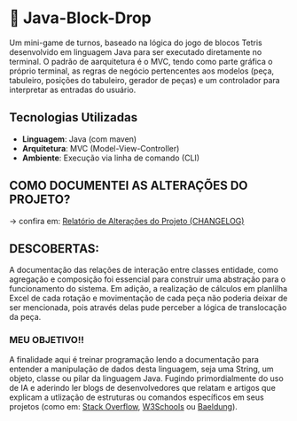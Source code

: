 # 🧱 Java-Block-Drop

Um mini-game de turnos, baseado na lógica do jogo de blocos Tetris desenvolvido em linguagem Java para ser executado diretamente no terminal.
O padrão de aarquitetura é o MVC, tendo como parte gráfica o próprio terminal, as regras de negócio pertencentes aos modelos (peça, tabuleiro, posições do tabuleiro, gerador de peças) e um controlador para interpretar as entradas do usuário.

## Tecnologias Utilizadas

- **Linguagem**: Java (com maven)
- **Arquitetura**: MVC (Model-View-Controller)
- **Ambiente**: Execução via linha de comando (CLI)

## COMO DOCUMENTEI AS ALTERAÇÕES DO PROJETO?
-> confira em: [Relatório de Alterações do Projeto (CHANGELOG)](https://github.com/gabriellatcc/Java-Block-Drop/blob/main/CHANGELOG.md)
## DESCOBERTAS:
A documentação das relações de interação entre classes entidade, como agregação e composição foi essencial para construir uma abstração para o funcionamento do sistema.
Em adição, a realização de cálculos em planlilha Excel de cada rotação e movimentação de cada peça não poderia deixar de ser mencionada, pois através delas pude perceber a lógica de translocação da peça.
### MEU OBJETIVO!!

A finalidade aqui é treinar programação lendo a documentação para entender a manipulação de dados desta linguagem, seja uma String, um objeto, classe ou pilar da linguagem Java. Fugindo primordialmente do uso de IA e aderindo ler blogs de desenvolvedores que relatam e artigos que explicam a utlização de estruturas ou comandos específicos em seus projetos (como em: [Stack Overflow](https://stackoverflow.com/questions),
[W3Schools](https://www.w3schools.com/java/default.asp) ou
[Baeldung](https://www.baeldung.com/java-generating-random-numbers-in-range)).
